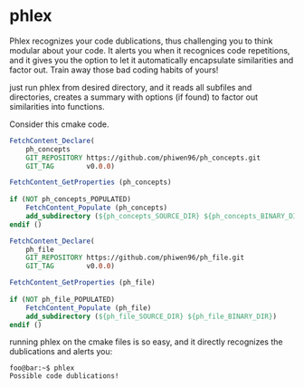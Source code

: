 # phlex
Phlex recognizes your code dublications, thus challenging you to think modular about your code. It alerts you when it recognices code repetitions, and it gives you the option to let it automatically encapsulate similarities and factor out. Train away those bad coding habits of yours!

<!-- Phlex learns your coding habits and makes development much easier, allowing you to focus on being creative in your coding and NOT getting disrupted with easy things such as setting up your project from scratch. phlex learns how you structure your projects and it basically lets you create a new project from scratch with just a new name for the project. Perfect tool for developing crossplatform applications for your big next multi-cloud application.  -->


just run phlex from desired directory, and it reads all subfiles and directories, creates a summary with options (if found) to factor out similarities into functions.

Consider this cmake code.
```cmake
FetchContent_Declare(
  	ph_concepts
  	GIT_REPOSITORY https://github.com/phiwen96/ph_concepts.git
  	GIT_TAG        v0.0.0)

FetchContent_GetProperties (ph_concepts)
	
if (NOT ph_concepts_POPULATED)
  	FetchContent_Populate (ph_concepts)
  	add_subdirectory (${ph_concepts_SOURCE_DIR} ${ph_concepts_BINARY_DIR})
endif ()

FetchContent_Declare(
  	ph_file
  	GIT_REPOSITORY https://github.com/phiwen96/ph_file.git
  	GIT_TAG        v0.0.0)

FetchContent_GetProperties (ph_file)
	
if (NOT ph_file_POPULATED)
  	FetchContent_Populate (ph_file)
  	add_subdirectory (${ph_file_SOURCE_DIR} ${ph_file_BINARY_DIR})
endif ()

```

running phlex on the cmake files is so easy, and it directly recognizes the dublications and alerts you:
```console
foo@bar:~$ phlex 
Possible code dublications!
```


<!-- Let's say you are working on your next big application, 
here is a taste of using phlex.
```console
foo@bar:~$ phlex 
<spotify> run
...
<spotify> finish
<spotify> file templates

file templates 
[
	{
		name: "class"
		word_count: 20
	}
	{
		name: "private lib file"
		word_count: 18
	}
]

<spotify> new private lib file
	name << Window
<spotify> 


name << "Window"




foo@bar:~Hej$  
```



```console
foo@bar:myApp$ phlex
{
	project_name: myApp
	last_push: 87 days ago
	versions: 7
	README.md: ""
}
```

example of a .phlex file, hint to it the things you want it to know, for example to let it know where and how to create a new file for your c++ application.


spotify/src/.phlex
```json
.cpp 

```
 -->
